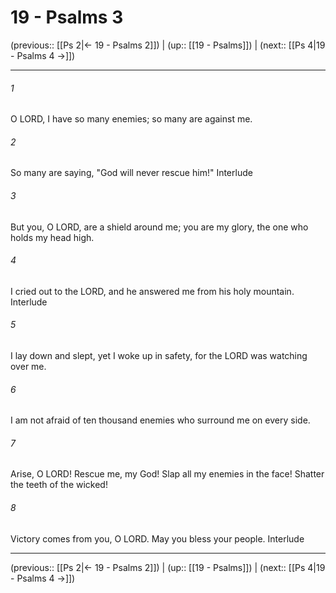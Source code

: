 # 19 - Psalms 3

(previous:: [[Ps 2|← 19 - Psalms 2]]) | (up:: [[19 - Psalms]]) | (next:: [[Ps 4|19 - Psalms 4 →]])

***


###### 1 
O LORD, I have so many enemies; so many are against me. 

###### 2 
So many are saying, "God will never rescue him!" Interlude 

###### 3 
But you, O LORD, are a shield around me; you are my glory, the one who holds my head high. 

###### 4 
I cried out to the LORD, and he answered me from his holy mountain. Interlude 

###### 5 
I lay down and slept, yet I woke up in safety, for the LORD was watching over me. 

###### 6 
I am not afraid of ten thousand enemies who surround me on every side. 

###### 7 
Arise, O LORD! Rescue me, my God! Slap all my enemies in the face! Shatter the teeth of the wicked! 

###### 8 
Victory comes from you, O LORD. May you bless your people. Interlude

***

(previous:: [[Ps 2|← 19 - Psalms 2]]) | (up:: [[19 - Psalms]]) | (next:: [[Ps 4|19 - Psalms 4 →]])

